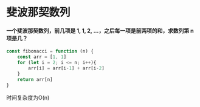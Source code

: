 # 斐波那契数列
#### 一个斐波那契数列，前几项是 1, 1, 2, ...，之后每一项是前两项的和，求数列第 n 项是几？
```javascript
const fibonacci = function (n) {
    const arr = [1, 1]
    for (let i = 2; i <= n; i++){
        arr[i] = arr[i-1] + arr[i-2]
    }
    return arr[n]
}
```
时间复杂度为O(n)